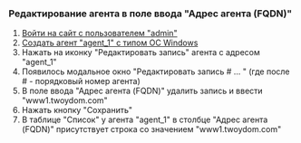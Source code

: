 ### Редактирование агента в поле ввода "Адрес агента (FQDN)"

1. [Войти на сайт с пользователем "admin"](../../../../0.%20Шаги/1.%20Войти%20на%20сайт%20с%20пользователем%20username.md)
1. [Создать агент "agent_1" с типом ОС Windows](../../../../0.%20Шаги/5.%20Создать%20агент%20agent%20с%20типом%20ОС%20os_type.md)
1. Нажать на иконку "Редактировать запись" агента с адресом "agent_1"
1. Появилось модальное окно "Редактировать запись # ... " (где после # - порядковый номер агента)
1. В поле ввода "Адрес агента (FQDN)" удалить запись и ввести "www1.twoydom.com"
1. Нажать кнопку "Сохранить"
1. В таблице "Список" у агента "agent_1" в столбце "Адрес агента (FQDN)" присутствует строка со значением "www1.twoydom.com"
